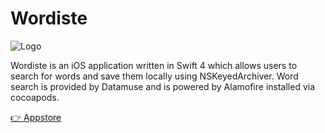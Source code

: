 
# Wordiste

![Logo](https://github.com/AamirAnwar/Wordiste/raw/master/Github_Art.png)

Wordiste is an iOS application written in Swift 4 which allows users to search for words and save them locally using NSKeyedArchiver. Word search is provided by Datamuse and is powered by Alamofire installed via cocoapods. 

[ :point_right: Appstore](https://itunes.apple.com/in/app/wordiste/id1282039186?mt=8)
